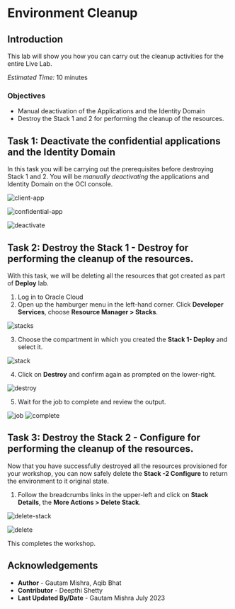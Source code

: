 # Environment Cleanup

## Introduction

This lab will show you how you can carry out the cleanup activities for the entire Live Lab.

*Estimated Time:* 10 minutes

### Objectives

-   Manual deactivation of the Applications and the Identity Domain
-   Destroy the Stack 1 and 2 for performing the cleanup of the resources.


## Task 1: Deactivate the confidential applications and the Identity Domain

In this task you will be carrying out the prerequisites before destroying Stack 1 and 2. You will be *manually deactivating* the applications and Identity Domain on the OCI console.

![client-app](./images/client-app.png "client-app")

![confidential-app](./images/confidential-app.png "confidential-app")

![deactivate](./images/deactivate.png "deactivate")
		
## Task 2: Destroy the Stack 1 - Destroy for performing the cleanup of the resources.

With this task, we will be deleting all the resources that got created as part of **Deploy** lab.

1. Log in to Oracle Cloud
2. Open up the hamburger menu in the left-hand corner.  Click **Developer Services**, choose **Resource Manager > Stacks**.

![stacks](./images/stacks.png "stacks")
  
3. Choose the compartment in which you created the **Stack 1- Deploy** and select it.  

![stack](./images/stack.png "stack")

4. Click on **Destroy** and confirm again as prompted on the lower-right.  

![destroy](./images/destroy.png "destroy")

5. Wait for the job to complete and review the output.  

![job](./images/job.png "job")
![complete](./images/complete.png "complete")

## Task 3: Destroy the Stack 2 - Configure for performing the cleanup of the resources.

Now that you have successfully destroyed all the resources provisioned for your workshop, you can now safely delete the **Stack -2 Configure** to return the environment to it original state.

1. Follow the breadcrumbs links in the upper-left and click on **Stack Details**, the **More Actions > Delete Stack**.  

![delete-stack](./images/delete-stack.png "delete-stack")

![delete](./images/delete.png "delete")

This completes the workshop.

## Acknowledgements
* **Author** - Gautam Mishra, Aqib Bhat
* **Contributor** - Deepthi Shetty 
* **Last Updated By/Date** - Gautam Mishra July 2023
